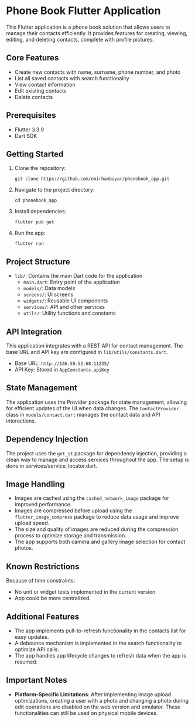 # Phone Book Flutter Application

This Flutter application is a phone book solution that allows users to manage their contacts efficiently. It provides features for creating, viewing, editing, and deleting contacts, complete with profile pictures.

## Core Features

- Create new contacts with name, surname, phone number, and photo
- List all saved contacts with search functionality
- View contact information
- Edit existing contacts
- Delete contacts

## Prerequisites

- Flutter 3.3.9
- Dart SDK

## Getting Started

1. Clone the repository:
   ```
   git clone https://github.com/emirhanbayar/phonebook_app.git
   ```

2. Navigate to the project directory:
   ```
   cd phonebook_app
   ```

3. Install dependencies:
   ```
   flutter pub get
   ```

4. Run the app:
   ```
   flutter run
   ```

## Project Structure

- `lib/`: Contains the main Dart code for the application
    - `main.dart`: Entry point of the application
    - `models/`: Data models
    - `screens/`: UI screens
    - `widgets/`: Reusable UI components
    - `services/`: API and other services
    - `utils/`: Utility functions and constants

## API Integration

This application integrates with a REST API for contact management. The base URL and API key are configured in `lib/utils/constants.dart`.

- Base URL: `http://146.59.52.68:11235/`
- API Key: Stored in `AppConstants.apiKey`

## State Management

The application uses the Provider package for state management, allowing for efficient updates of the UI when data changes. The `ContactProvider` class in `models/contact.dart` manages the contact data and API interactions.

## Dependency Injection

The project uses the `get_it` package for dependency injection, providing a clean way to manage and access services throughout the app. The setup is done in services/service_locator.dart.

## Image Handling

- Images are cached using the `cached_network_image` package for improved performance.
- Images are compressed before upload using the `flutter_image_compress` package to reduce data usage and improve upload speed.
- The size and quality of images are reduced during the compression process to optimize storage and transmission.
- The app supports both camera and gallery image selection for contact photos.

## Known Restrictions

Because of time constraints:

- No unit or widget tests implemented in the current version.
- App could be more centralized.

## Additional Features

- The app implements pull-to-refresh functionality in the contacts list for easy updates.
- A debounce mechanism is implemented in the search functionality to optimize API calls.
- The app handles app lifecycle changes to refresh data when the app is resumed.

## Important Notes

- **Platform-Specific Limitations**: After implementing image upload optimizations, creating a user with a photo and changing a photo during edit operations are disabled on the web version and emulator. These functionalities can still be used on physical mobile devices.
